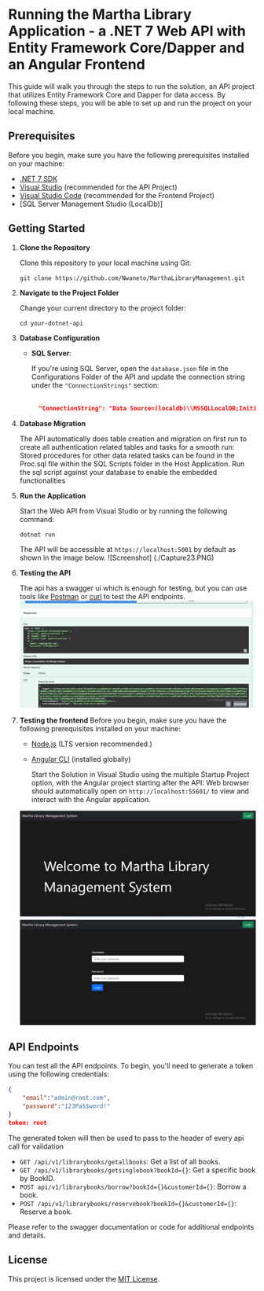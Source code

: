 # Running the Martha Library Application - a .NET 7 Web API with Entity Framework Core/Dapper and an Angular Frontend 

This guide will walk you through the steps to run the solution, an API project that utilizes Entity Framework Core and Dapper for data access. By following these steps, you will be able to set up and run the project on your local machine.

## Prerequisites

Before you begin, make sure you have the following prerequisites installed on your machine:

- [.NET 7 SDK](https://dotnet.microsoft.com/download/dotnet/7.0)
- [Visual Studio](https://visualstudio.microsoft.com/) (recommended for the API Project)
- [Visual Studio Code](https://code.visualstudio.com/) (recommended for the Frontend Project)
- [SQL Server Management Studio (LocalDb)]

## Getting Started

1. **Clone the Repository**

   Clone this repository to your local machine using Git:

   ```shell
   git clone https://github.com/Nwaneto/MarthaLibraryManagement.git
   ```

2. **Navigate to the Project Folder**

   Change your current directory to the project folder:

   ```shell
   cd your-dotnet-api
   ```

3. **Database Configuration**

   - **SQL Server**:
     
     If you're using SQL Server, open the `database.json` file in the Configurations Folder of the API and update the connection string under the `"ConnectionStrings"` section:

     ```json
     
       "ConnectionString": "Data Source=(localdb)\\MSSQLLocalDB;Initial Catalog=MarthasLibraryDB;Integrated Security=True;Connect Timeout=30;Encrypt=False;TrustServerCertificate=False;ApplicationIntent=ReadWrite;MultiSubnetFailover=False;"
     
     ```

4. **Database Migration**

   The API automatically does table creation and migration on first run to create all authentication related tables and tasks for a smooth run:
   Stored procedures for other data related tasks can be found in the Proc.sql file within the SQL Scripts folder in the Host Application. Run the sql script against your database to enable the embedded functionalities

5. **Run the Application**

   Start the Web API from Visual Studio or by running the following command:

   ```shell
   dotnet run
   ```

   The API will be accessible at `https://localhost:5001` by default as shown in the image below.
   ![Screenshot] (./Capture23.PNG)


7. **Testing the API**

   The api has a swagger ui which is enough for testing, but you can use tools like [Postman](https://www.postman.com/) or [curl](https://curl.se/) to test the API endpoints.
   ![Screenshot](https://github.com/Nwaneto/MarthaLibraryManagement/blob/main/Capture22.PNG?raw=true)

8. **Testing the frontend**
   Before you begin, make sure you have the following prerequisites installed on your machine:

   - [Node.js](https://nodejs.org/) (LTS version recommended.)
   - [Angular CLI](https://angular.io/cli) (installed globally)

      Start the Solution in Visual Studio using the multiple Startup Project option, with the Angular project starting after the API:
      Web browser should automatically open on `http://localhost:55601/` to view and interact with the Angular application.

   ![Screenshot](https://github.com/Nwaneto/MarthaLibraryManagement/blob/main/Capture25.PNG?raw=true)
   ![Screenshot](https://github.com/Nwaneto/MarthaLibraryManagement/blob/main/Capture24.PNG?raw=true)

## API Endpoints

You can test all the API endpoints. To begin, you'll need to generate a token using the following credentials:

````json
{
    "email":"admin@root.com",
    "password":"123Pa$$word!"
}
token: root
````

The generated token will then be used to pass to the header of every api call for validation
- `GET /api/v1/librarybooks/getallbooks`: Get a list of all books.
- `GET /api/v1/librarybooks/getsinglebook?bookId={}`: Get a specific book by BookID.
- `POST api/v1/librarybooks/borrow?bookId={}&customerId={}`: Borrow a book.
- `POST /api/v1/librarybooks/reservebook?bookId={}&customerId={}`: Reserve a book.

Please refer to the swagger documentation or code for additional endpoints and details.

## License

This project is licensed under the [MIT License](LICENSE).
